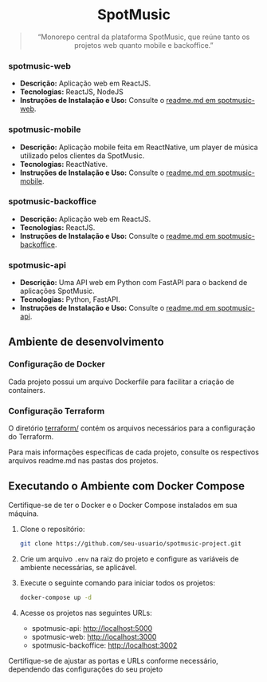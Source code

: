 <div align="center">
  <h1>
    SpotMusic
  </h1>

  > “Monorepo central da plataforma SpotMusic, que reúne tanto os projetos web quanto mobile e backoffice.”
</div>


### spotmusic-web

- **Descrição:** Aplicação web em ReactJS.
- **Tecnologias:** ReactJS, NodeJS
- **Instruções de Instalação e Uso:** Consulte o [readme.md em spotmusic-web](spotmusic-web/README.md).

### spotmusic-mobile

- **Descrição:** Aplicação mobile feita em ReactNative, um player de música utilizado pelos clientes da SpotMusic.
- **Tecnologias:** ReactNative.
- **Instruções de Instalação e Uso:** Consulte o [readme.md em spotmusic-mobile](spotmusic-mobile/README.md).

### spotmusic-backoffice

- **Descrição:** Aplicação web em ReactJS.
- **Tecnologias:** ReactJS.
- **Instruções de Instalação e Uso:** Consulte o [readme.md em spotmusic-backoffice](spotmusic-backoffice/README.md).

### spotmusic-api

- **Descrição:** Uma API web em Python com FastAPI para o backend de aplicações SpotMusic.
- **Tecnologias:** Python, FastAPI.
- **Instruções de Instalação e Uso:** Consulte o [readme.md em spotmusic-api](spotmusic-api/README.md).


## **Ambiente de desenvolvimento**

### Configuração de Docker

Cada projeto possui um arquivo Dockerfile para facilitar a criação de containers.

### Configuração Terraform

O diretório [terraform/](terraform/) contém os arquivos necessários para a configuração do Terraform.

Para mais informações específicas de cada projeto, consulte os respectivos arquivos readme.md nas pastas dos projetos.

## **Executando o Ambiente com Docker Compose**

Certifique-se de ter o Docker e o Docker Compose instalados em sua máquina.

1. Clone o repositório:

   ```bash
   git clone https://github.com/seu-usuario/spotmusic-project.git
   ```

2. Crie um arquivo `.env` na raiz do projeto e configure as variáveis de ambiente necessárias, se aplicável.

3. Execute o seguinte comando para iniciar todos os projetos:

   ```bash
   docker-compose up -d
   ```

4. Acesse os projetos nas seguintes URLs:

   - spotmusic-api: [http://localhost:5000](http://localhost:5000)
   - spotmusic-web: [http://localhost:3000](http://localhost:3000)
   - spotmusic-backoffice: [http://localhost:3002](http://localhost:3002)

Certifique-se de ajustar as portas e URLs conforme necessário, dependendo das configurações do seu projeto
